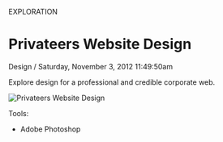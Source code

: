 <p class="type">EXPLORATION</p>

# Privateers Website Design

<p class="meta">Design  /  Saturday, November 3, 2012 11:49:50am</p>

Explore design for a professional and credible corporate web.

![Privateers Website Design](https://farooq-agent.web.app/assets/images/works/details/56-privateers-website-design/complate.jpg)

Tools:
- Adobe Photoshop
